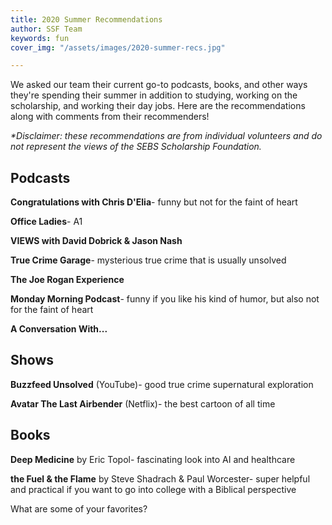 ```yaml
---
title: 2020 Summer Recommendations
author: SSF Team
keywords: fun
cover_img: "/assets/images/2020-summer-recs.jpg"

---
```

We asked our team their current go-to podcasts, books, and other ways they're spending their summer in addition to studying, working on the scholarship, and working their day jobs. Here are the recommendations along with comments from their recommenders!

_*Disclaimer: these recommendations are from individual volunteers and do not represent the views of the SEBS Scholarship Foundation._

## Podcasts

**Congratulations with Chris D'Elia**- funny but not for the faint of heart

**Office Ladies**- A1

**VIEWS with David Dobrick & Jason Nash**

**True Crime Garage**- mysterious true crime that is usually unsolved

**The Joe Rogan Experience**

**Monday Morning Podcast**- funny if you like his kind of humor, but also not for the faint of heart

**A Conversation With...**

## Shows

**Buzzfeed Unsolved** (YouTube)- good true crime supernatural exploration

**Avatar The Last Airbender** (Netflix)- the best cartoon of all time

## Books

**Deep Medicine** by Eric Topol- fascinating look into AI and healthcare

**the Fuel & the Flame** by Steve Shadrach & Paul Worcester- super helpful and practical if you want to go into college with a Biblical perspective

What are some of your favorites?